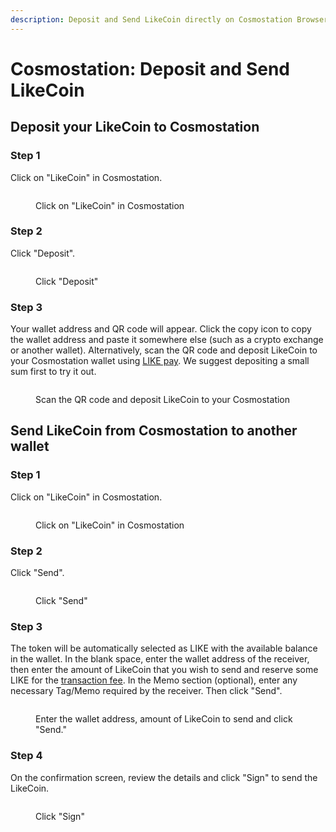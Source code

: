 ```yaml
---
description: Deposit and Send LikeCoin directly on Cosmostation Browser Extension wallet
---
```


# Cosmostation: Deposit and Send LikeCoin

## Deposit your LikeCoin to Cosmostation

### Step 1

Click on "LikeCoin" in Cosmostation.

<figure><img src="../../../.gitbook/assets/Comostation Deposit 1.png" alt=""><figcaption><p>Click on "LikeCoin" in Cosmostation</p></figcaption></figure>

### Step 2

Click "Deposit".

<figure><img src="../../../.gitbook/assets/Comostation Deposit 2.png" alt=""><figcaption><p>Click "Deposit"</p></figcaption></figure>

### Step 3

Your wallet address and QR code will appear. Click the copy icon to copy the wallet address and paste it somewhere else (such as a crypto exchange or another wallet). Alternatively, scan the QR code and deposit LikeCoin to your Cosmostation wallet using [LIKE pay](../like-pay.md). We suggest depositing a small sum first to try it out.

<figure><img src="../../../.gitbook/assets/Comostation Deposit 3.png" alt=""><figcaption><p>Scan the QR code and deposit LikeCoin to your Cosmostation</p></figcaption></figure>

## **Send LikeCoin from** Cosmostation **to another wallet**

### Step 1

Click on "LikeCoin" in Cosmostation.

<figure><img src="../../../.gitbook/assets/Comostation Deposit 1.png" alt=""><figcaption><p>Click on "LikeCoin" in Cosmostation</p></figcaption></figure>

### Step 2

Click "Send".

<figure><img src="../../../.gitbook/assets/Comostation Send 1.png" alt=""><figcaption><p>Click "Send"</p></figcaption></figure>

### Step 3

The token will be automatically selected as LIKE with the available balance in the wallet. In the blank space, enter the wallet address of the receiver, then enter the amount of LikeCoin that you wish to send and reserve some LIKE for the [transaction fee](../transaction-fee.md). In the Memo section (optional), enter any necessary Tag/Memo required by the receiver. Then click "Send".

<figure><img src="../../../.gitbook/assets/Comostation Send 2.png" alt=""><figcaption><p>Enter the wallet address, amount of LikeCoin to send and click "Send."</p></figcaption></figure>

### Step 4

On the confirmation screen, review the details and click "Sign" to send the LikeCoin.

<figure><img src="../../../.gitbook/assets/Comostation Send 3.png" alt=""><figcaption><p>Click "Sign"</p></figcaption></figure>
